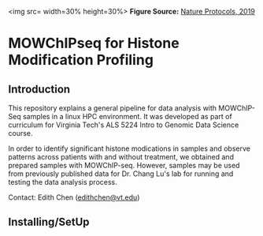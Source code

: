 <img src= width=30% height=30%>
**Figure Source:** [Nature Protocols, 2019](https://www.nature.com/articles/s41596-019-0223-x)

# MOWChIPseq for Histone Modification Profiling

## Introduction
This repository explains a general pipeline for data analysis with MOWChIP-Seq samples in a linux HPC environment. 
It was developed as part of curriculum for Virginia Tech's ALS 5224 Intro to Genomic Data Science course. 

In order to identify significant histone modications in samples and observe patterns across patients with and without treatment, we obtained and prepared samples with MOWChIP-seq. However, samples may be used from previously published data for Dr. Chang Lu's lab for running and testing the data analysis process. 

Contact: Edith Chen (edithchen@vt.edu)


## Installing/SetUp


